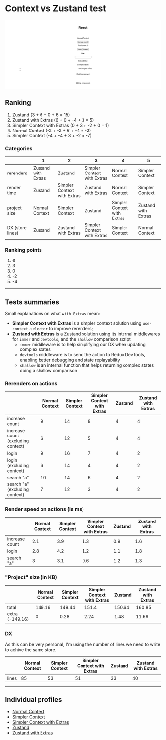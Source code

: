 # Context vs Zustand test
![](/public/app-look.png)

## Ranking

1. Zustand (3 + 6 + 0 + 6 = 15)
2. Zustand with Extras (6 + 0 + -4 + 3 = 5)
3. Simpler Context with Extras (0 + 3 + -2 + 0 = 1)
4. Normal Context (-2 + -2 + 6 + -4 = -2)
5. Simpler Context (-4 + -4 + 3 + -2 = -7)


### Categories
||1|2|3|4|5|
|-|-|-|-|-|-|
|rerenders|Zustand with Extras|Zustand|Simpler Context with Extras|Normal Context|Simpler Context|
|render time|Zustand|Simpler Context with Extras|Zustand with Extras|Normal Context|Simpler Context|
|project size|Normal Context|Simpler Context|Zustand|Simpler Context with Extras|Zustand with Extras|
|DX (store lines)|Zustand|Zustand with Extras|Simpler Context with Extras|Simpler Context|Normal Context|

### Ranking points
1. 6
2. 3
3. 0
4. -2
5. -4

----

## Tests summaries

Small explanations on what `with Extras` mean:
- **Simpler Context with Extras** is a simpler context solution using `use-context-selector` to improve rerenders;
- **Zustand with Extras** is a Zustand solution using its internal middlewares for `immer` and `devtools`, and the `shallow` comparison script
  - `immer` middleware is to help simplifying our DX when updating complex states
  - `devtools` middleware is to send the action to Redux DevTools, enabling better debugging and state replayability
  - `shallow` is an internal function that helps returning complex states doing a shallow comparison

### Rerenders on actions
||Normal Context|Simpler Context|Simpler Context with Extras|Zustand|Zustand with Extras|
|-|-|-|-|-|-|
|increase count|9|14|8|4|4|
|increase count (excluding context)|6|12|5|4|4|
|login|9|16|7|4|2|
|login (excluding context)|6|14|4|4|2|
|search "a"|10|14|6|4|2|
|search "a" (excluding context)|7|12|3|4|2|

### Render speed on actions (is ms)
||Normal Context|Simpler Context|Simpler Context with Extras|Zustand|Zustand with Extras|
|-|-|-|-|-|-|
|increase count|2.1|3.9|1.3|0.9|1.6|
|login|2.8|4.2|1.2|1.1|1.8|
|search "a"|3|3.1|0.6|1.2|1.3|

### "Project" size (in KB)
||Normal Context|Simpler Context|Simpler Context with Extras|Zustand|Zustand with Extras|
|-|-|-|-|-|-|
|total|149.16|149.44|151.4|150.64|160.85|
|extra (-149.16)|0|0.28|2.24|1.48|11.69|

### DX
As this can be very personal, I'm using the number of lines we need to write to achive the same store.

||Normal Context|Simpler Context|Simpler Context with Extras|Zustand|Zustand with Extras|
|-|-|-|-|-|-|
|lines|85|53|51|33|40|

----

## Individual profiles
- [Normal Context](normal-context.md)
- [Simpler Context](simpler-context.md)
- [Simpler Context with Extras](simpler-context-with-extras.md)
- [Zustand](zustand.md)
- [Zustand with Extras](zustand.md)
